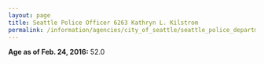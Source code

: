 ```yaml
---
layout: page
title: Seattle Police Officer 6263 Kathryn L. Kilstrom
permalink: /information/agencies/city_of_seattle/seattle_police_department/copbook/6263/
---
```


**Age as of Feb. 24, 2016:** 52.0
